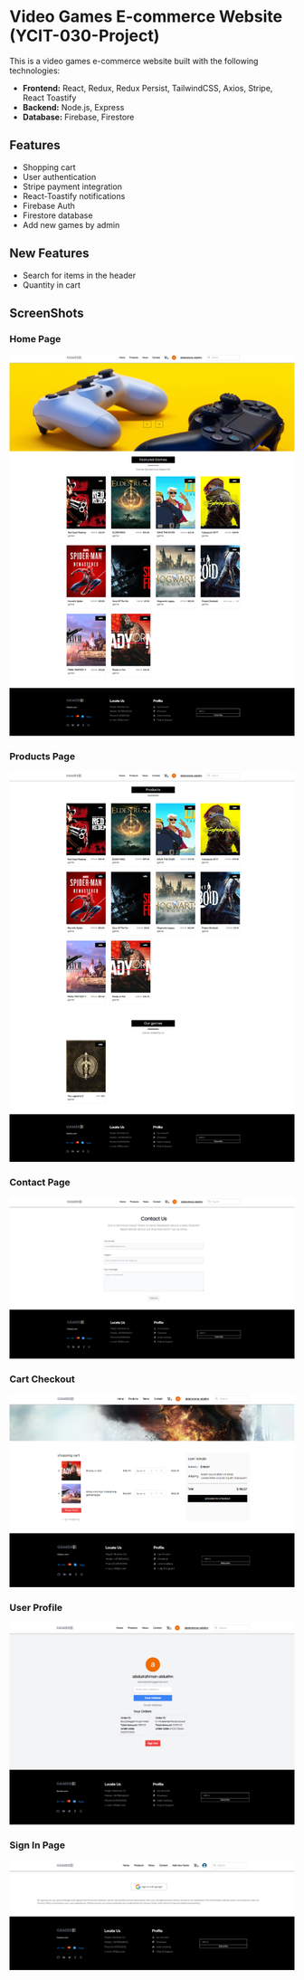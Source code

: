 # Video Games E-commerce Website (YCIT-030-Project)

This is a video games e-commerce website built with the following technologies:

- **Frontend:** React, Redux, Redux Persist, TailwindCSS, Axios, Stripe, React Toastify
- **Backend:** Node.js, Express
- **Database:** Firebase, Firestore

## Features

- Shopping cart
- User authentication
- Stripe payment integration
- React-Toastify notifications
- Firebase Auth
- Firestore database
- Add new games by admin

## New Features

- Search for items in the header
- Quantity in cart

## ScreenShots

### Home Page

![alt text](./screenshots/HomePage.png)

### Products Page

![alt text](./screenshots/ProductsPage.png)

### Contact Page

![alt text](./screenshots/ContactPage.png)

### Cart Checkout

![alt text](./screenshots/cart.png)

### User Profile

![alt text](./screenshots/profile.png)

### Sign In Page

![alt text](./screenshots/signin.png)
